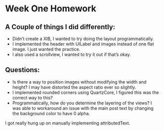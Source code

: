 # Week One Homework

## A Couple of things I did differently:
* Didn’t create a XIB, I wanted to try doing the layout programmatically.
* I implemented the header with UILabel and images instead of one flat image. I just wanted the practice.
* I also used a scrollview, I wanted to try it out if that’s okay.

## Questions: 
* Is there a way to position images without modifying the width and height? I may have distorted the aspect ratio ever so slightly.
* I implemented rounded corners using QuartzCore, I figured this was the correct way to this?
* Programmatically, how do you determine the layering of the views? I was able to workaround an issue with the main post text by changing the background color to have 0 alpha. 

I got really hung up on manually implementing attributedText.
